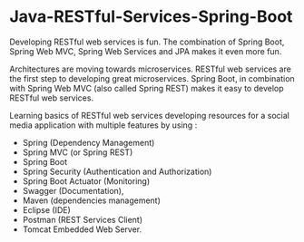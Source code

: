 # Java-RESTful-Services-Spring-Boot

Developing RESTful web services is fun. 
The combination of Spring Boot, Spring Web MVC, Spring Web Services and JPA makes it even more fun.

Architectures are moving towards microservices. RESTful web services are the first step to developing great microservices.
Spring Boot, in combination with Spring Web MVC (also called Spring REST) makes it easy to develop RESTful web services.

Learning basics of RESTful web services developing resources for a social media application with multiple features by using :

* Spring (Dependency Management)
* Spring MVC (or Spring REST)
* Spring Boot
* Spring Security (Authentication and Authorization)
* Spring Boot Actuator (Monitoring)
* Swagger (Documentation), 
* Maven (dependencies management)
* Eclipse (IDE)
* Postman (REST Services Client)
* Tomcat Embedded Web Server.
